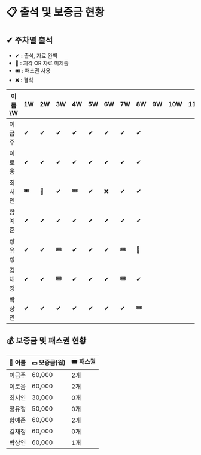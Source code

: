 # 📋 출석 및 보증금 현황

## ✔ 주차별 출석
- ✔ : 출석, 자료 완벽
- 🔺 : 지각 OR 자료 미제출
- 🎟️ : 패스권 사용
- ❌ : 결석

| 이름\W   | 1W | 2W | 3W | 4W | 5W | 6W | 7W | 8W | 9W | 10W | 11W | 12W | 13W | 14W |
|----------|----|----|----|----|----|----|----|----|----|-----|-----|-----|-----|-----|
| 이금주   |  ✔  |  ✔  |  ✔   | ✔   |  ✔  | ✔   |  ✔   |  ✔  |    |     |     |     |     |     |
| 이로움   | ✔   |  ✔  |   ✔  |  ✔  |  ✔  | ✔   |  ✔   |  ✔  |    |     |     |     |     |     |
| 최서인   | 🎟️   | 🔺  |  ✔   |  🎟️    |  ✔  | ❌   |   ✔ |   ✔ |    |     |     |     |     |     |
| 함예준   |  ✔  | ✔   |   ✔  | ✔   |  ✔  | ✔   |   ✔  |  ✔  |    |     |     |     |     |     |
| 장유정   |  ✔  | ✔   |  🎟️  | ✔   |  ✔  | ✔   | 🎟️   | 🔺   |    |     |     |     |     |     |
| 김채정   | ✔   | ✔   |  🎟️  | ✔   |  ✔  |  ✔  | 🎟️   | ✔   |    |     |     |     |     |     |
| 박상연   |  ✔  | ✔   |   ✔  |  ✔  |  ✔  | ✔   |  ✔   |   🎟️ |    |     |     |     |     |     |


## 💰 보증금 및 패스권 현황
| 👤 이름   | 💵 보증금(원) | 🎟 패스권  |
|----------|--------------|----------|
| 이금주   | 60,000       | 2개      |
| 이로움   | 60,000       | 2개      |
| 최서인   | 30,000       | 0개      |
| 장유정   | 50,000       | 0개      |
| 함예준   | 60,000       | 2개      |
| 김채정   | 60,000       | 0개      |
| 박상연   | 60,000       | 1개      |
